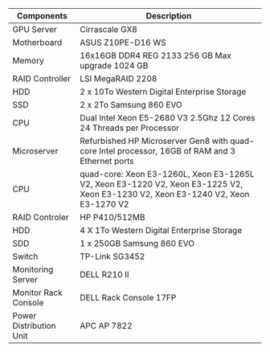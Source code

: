 | Components | Description |
| --- | --- |
| GPU Server | Cirrascale GX8 |
| Motherboard | ASUS Z10PE-D16 WS |
| Memory | 16x16GB DDR4 REG 2133 256 GB Max upgrade 1024 GB |
| RAID Controller | LSI MegaRAID 2208 |
| HDD | 2 x 10To Western Digital Enterprise Storage  |
| SSD | 2 x 2To Samsung 860 EVO  |
| CPU | Dual Intel Xeon E5-2680 V3 2.5Ghz 12 Cores 24 Threads per Processor |
| Microserver | Refurbished HP Microserver Gen8 with quad-core Intel processor, 16GB of RAM and 3 Ethernet ports|
| CPU| quad-core: Xeon E3-1260L, Xeon E3-1265L V2, Xeon E3-1220 V2, Xeon E3-1225 V2, Xeon E3-1230 V2, Xeon E3-1240 V2,  Xeon E3-1270 V2|
|RAID Controler | HP P410/512MB |
|HDD | 4 X 1To Western Digital Enterprise Storage |
| SDD | 1 x 250GB  Samsung 860 EVO |
| Switch | TP-Link SG3452|
| Monitoring Server | DELL R210 II |
| Monitor Rack Console | DELL Rack Console 17FP |
| Power Distribution Unit | APC AP 7822  |
